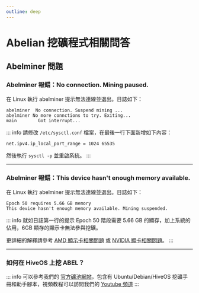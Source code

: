 ```yaml
---
outline: deep
---
```


# Abelian 挖礦程式相關問答

## Abelminer 問題

### <Badge type="warning" text="問題" /> Abelminer 報錯：No connection. Mining paused.

在 Linux 執行 abelminer 提示無法連線並退出。日誌如下：
```text
abelminer  No connection. Suspend mining ...
abelminer No more connctions to try. Exiting...
main        Got interrupt...
```

::: info <Badge type="tip" text="答案" />
請修改 `/etc/sysctl.conf` 檔案，在最後一行下面新增如下內容：
```bash
net.ipv4.ip_local_port_range = 1024 65535
```
然後執行 `sysctl -p` 並重啟系統。
:::

---

### <Badge type="warning" text="問題" /> Abelminer 報錯：This device hasn't enough memory available.

在 Linux 執行 abelminer 提示無法連線並退出。日誌如下：
```text
Epoch 50 requires 5.66 GB memory
This device hasn't enough memory available. Mining suspended.
```

::: info <Badge type="tip" text="答案" />
就如日誌第一行的提示 Epoch 50 階段需要 5.66 GB 的顯存，加上系統的佔用，6GB 顯存的顯示卡無法參與挖礦。

更詳細的解釋請參考 [AMD 顯示卡相關問題](/zh/faq/hardware-issues/amd) 或 [NVIDIA 顯卡相關問題](/zh/faq/hardware-issues/nvidia)。
:::

---

### <Badge type="warning" text="問題" /> 如何在 HiveOS 上挖 ABEL？

::: info <Badge type="tip" text="答案" />
可以參考我們的 [官方礦池網站](https://maxpool.org/home/guide#hiveos)，包含有 Ubuntu/Debian/HiveOS 挖礦手冊和助手腳本，視頻教程可以訪問我們的 [Youtube 頻道](https://www.youtube.com/@AbelianFoundation)
:::